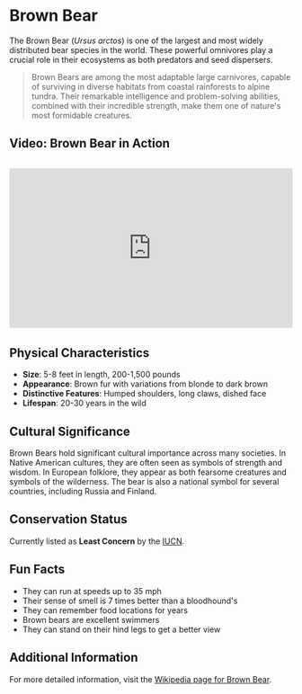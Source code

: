 # Brown Bear

The Brown Bear (*Ursus arctos*) is one of the largest and most widely distributed bear species in the world. These powerful omnivores play a crucial role in their ecosystems as both predators and seed dispersers.

> Brown Bears are among the most adaptable large carnivores, capable of surviving in diverse habitats from coastal rainforests to alpine tundra. Their remarkable intelligence and problem-solving abilities, combined with their incredible strength, make them one of nature's most formidable creatures.

## Video: Brown Bear in Action
<div class="video-container" style="position: relative; padding-bottom: 56.25%; height: 0; overflow: hidden; max-width: 100%; margin: 2rem 0;">
    <iframe style="position: absolute; top: 0; left: 0; width: 100%; height: 100%;" 
            src="https://www.youtube.com/embed/TSSPDwAQLXs"
            title="Brown Bear in Action"
            frameborder="0"
            allow="accelerometer; autoplay; clipboard-write; encrypted-media; gyroscope; picture-in-picture"
            allowfullscreen>
    </iframe>
</div>

## Physical Characteristics

- **Size**: 5-8 feet in length, 200-1,500 pounds
- **Appearance**: Brown fur with variations from blonde to dark brown
- **Distinctive Features**: Humped shoulders, long claws, dished face
- **Lifespan**: 20-30 years in the wild

## Cultural Significance

Brown Bears hold significant cultural importance across many societies. In Native American cultures, they are often seen as symbols of strength and wisdom. In European folklore, they appear as both fearsome creatures and symbols of the wilderness. The bear is also a national symbol for several countries, including Russia and Finland.

## Conservation Status

Currently listed as **Least Concern** by the [IUCN](https://www.iucnredlist.org/species/41688/121229971).

## Fun Facts

- They can run at speeds up to 35 mph
- Their sense of smell is 7 times better than a bloodhound's
- They can remember food locations for years
- Brown bears are excellent swimmers
- They can stand on their hind legs to get a better view

## Additional Information

For more detailed information, visit the [Wikipedia page for Brown Bear](https://en.wikipedia.org/wiki/Brown_bear).

